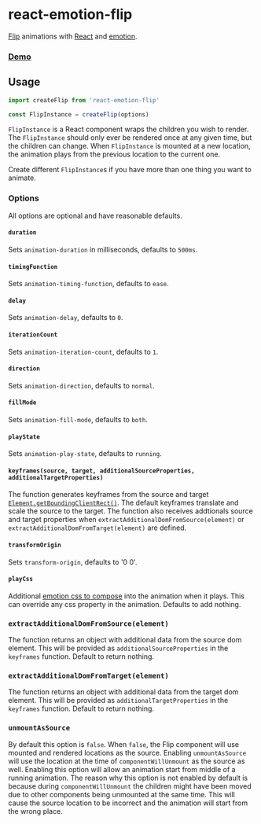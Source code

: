 react-emotion-flip
==================

[Flip](https://aerotwist.com/blog/flip-your-animations/) animations with [React](https://github.com/facebook/react) and [emotion](https://github.com/emotion-js/emotion).

### [Demo](https://codesandbox.io/s/35o0y17m6)

## Usage
```js
import createFlip from 'react-emotion-flip'

const FlipInstance = createFlip(options)
```

`FlipInstance` is a React component wraps the children you wish to render. The `FlipInstance` should only ever be rendered once at any given time, but the children can change. When `FlipInstance` is mounted at a new location, the animation plays from the previous location to the current one.

Create different `FlipInstance`s if you have more than one thing you want to animate.

### Options
All options are optional and have reasonable defaults.

#### `duration`
Sets `animation-duration` in milliseconds, defaults to `500ms`.

#### `timingFunction`
Sets `animation-timing-function`, defaults to `ease`.

#### `delay`
Sets `animation-delay`, defaults to `0`.

#### `iterationCount`
Sets `animation-iteration-count`, defaults to  `1`.

#### `direction`
Sets `animation-direction`, defaults to `normal`.

#### `fillMode`
Sets `animation-fill-mode`, defaults to `both`.

#### `playState`
Sets `animation-play-state`, defaults to `running`.

#### `keyframes(source, target, additionalSourceProperties, additionalTargetProperties)`
The function generates keyframes from the source and target [`Element.getBoundingClientRect()`](https://developer.mozilla.org/en-US/docs/Web/API/Element/getBoundingClientRect).
The default keyframes translate and scale the source to the target. The function also receives addtionals source and target properties when `extractAdditionalDomFromSource(element)` or `extractAdditionalDomFromTarget(element)` are defined.

#### `transformOrigin`
Sets `transform-origin`, defaults to '0 0'.

#### `playCss`
Additional [emotion css to compose](https://emotion.sh/docs/composition) into the animation when it plays. This can override any css property in the animation. Defaults to add nothing.

### `extractAdditionalDomFromSource(element)`
The function returns an object with additional data from the source dom element. This will be provided as `additionalSourceProperties` in the `keyframes` function. Default to return nothing.

### `extractAdditionalDomFromTarget(element)`
The function returns an object with additional data from the target dom element. This will be provided as `additionalTargetProperties` in the `keyframes` function. Default to return nothing.

### `unmountAsSource`
By default this option is `false`. When `false`, the Flip component will use mounted and rendered locations as the source. Enabling `unmountAsSource` will use the location at the time of `componentWillUnmount` as the source as well. Enabling this option will allow an animation start from middle of a running animation. The reason why this option is not enabled by default is because during `componentWillUnmount` the children might have been moved due to other components being unmounted at the same time. This will cause the source location to be incorrect and the animation will start from the wrong place.
